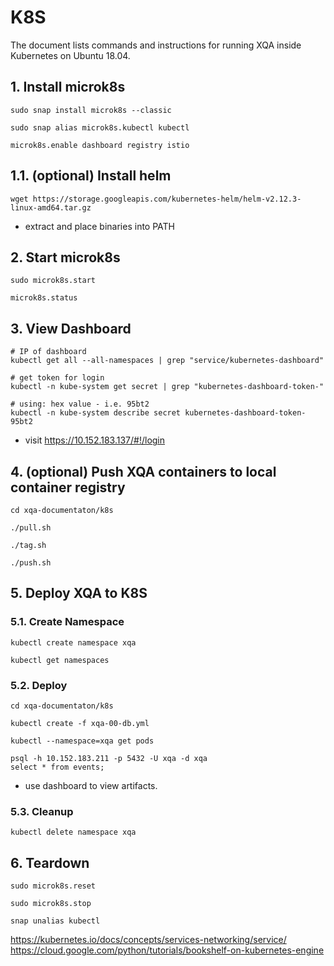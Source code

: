 # K8S
The document lists commands and instructions for running XQA inside Kubernetes on Ubuntu 18.04.

## 1. Install microk8s
```
sudo snap install microk8s --classic

sudo snap alias microk8s.kubectl kubectl

microk8s.enable dashboard registry istio
```

## 1.1. (optional) Install helm
```
wget https://storage.googleapis.com/kubernetes-helm/helm-v2.12.3-linux-amd64.tar.gz
```

* extract and place binaries into PATH

## 2. Start microk8s
```
sudo microk8s.start

microk8s.status
```

## 3. View Dashboard
```
# IP of dashboard
kubectl get all --all-namespaces | grep "service/kubernetes-dashboard"

# get token for login
kubectl -n kube-system get secret | grep "kubernetes-dashboard-token-"

# using: hex value - i.e. 95bt2
kubectl -n kube-system describe secret kubernetes-dashboard-token-95bt2
```
* visit https://10.152.183.137/#!/login

## 4. (optional) Push XQA containers to local container registry
```
cd xqa-documentaton/k8s

./pull.sh

./tag.sh

./push.sh
```

## 5. Deploy XQA to K8S
### 5.1. Create Namespace
```
kubectl create namespace xqa

kubectl get namespaces
```

### 5.2. Deploy
```
cd xqa-documentaton/k8s

kubectl create -f xqa-00-db.yml

kubectl --namespace=xqa get pods

psql -h 10.152.183.211 -p 5432 -U xqa -d xqa
select * from events;

```
* use dashboard to view artifacts.

### 5.3. Cleanup
```
kubectl delete namespace xqa
```

## 6. Teardown
```
sudo microk8s.reset

sudo microk8s.stop

snap unalias kubectl
```

https://kubernetes.io/docs/concepts/services-networking/service/
https://cloud.google.com/python/tutorials/bookshelf-on-kubernetes-engine